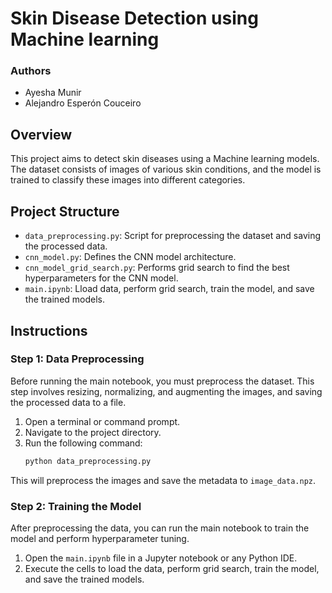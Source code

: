 # Skin Disease Detection using Machine learning

### Authors
- Ayesha Munir
- Alejandro Esperón Couceiro

## Overview
This project aims to detect skin diseases using a Machine learning models. The dataset consists of images of various skin conditions, and the model is trained to classify these images into different categories.

## Project Structure
- `data_preprocessing.py`: Script for preprocessing the dataset and saving the processed data.
- `cnn_model.py`: Defines the CNN model architecture.
- `cnn_model_grid_search.py`: Performs grid search to find the best hyperparameters for the CNN model.
- `main.ipynb`: Lload data, perform grid search, train the model, and save the trained models.

## Instructions

### Step 1: Data Preprocessing
Before running the main notebook, you must preprocess the dataset. This step involves resizing, normalizing, and augmenting the images, and saving the processed data to a file.

1. Open a terminal or command prompt.
2. Navigate to the project directory.
3. Run the following command:
    ```bash
    python data_preprocessing.py
    ```

This will preprocess the images and save the metadata to `image_data.npz`.

### Step 2: Training the Model
After preprocessing the data, you can run the main notebook to train the model and perform hyperparameter tuning.

1. Open the `main.ipynb` file in a Jupyter notebook or any Python IDE.
2. Execute the cells to load the data, perform grid search, train the model, and save the trained models.
